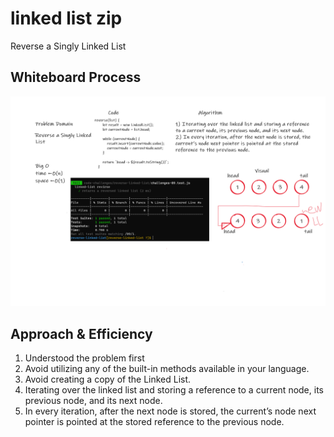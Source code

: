 # linked list zip

<!-- Description of the challenge -->

Reverse a Singly Linked List

## Whiteboard Process

<!-- Embedded whiteboard image -->

![linked-list-kth](./reverseLinkedList.png)

## Approach & Efficiency

<!-- What approach did you take? Discuss Why. What is the Big O space/time for this approach? -->

1. Understood the problem first
2. Avoid utilizing any of the built-in methods available in your language.
3. Avoid creating a copy of the Linked List.
4. Iterating over the linked list and storing a reference to a current node, its previous node, and its next node.
5. In every iteration, after the next node is stored, the current’s node next pointer is pointed at the stored reference to the previous node.
